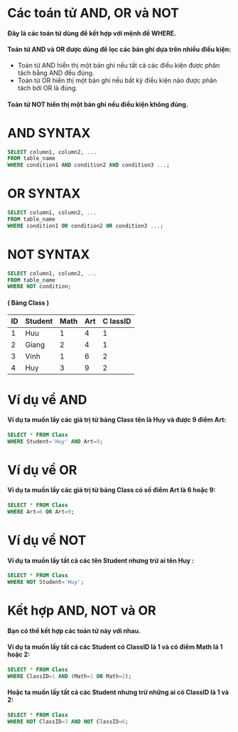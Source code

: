 # Các toán tử AND, OR và NOT
#### Đây là các toán tử dùng để kết hợp với mệnh đề WHERE.
#### Toán tử AND và OR được dùng để lọc các bản ghi dựa trên nhiều điều kiện:

- Toán tử AND hiển thị một bản ghi nếu tất cả các điều kiện được phân tách bằng AND đều đúng.
- Toán tử OR hiển thị một bản ghi nếu bất kỳ điều kiện nào được phân tách bởi OR là đúng.

#### Toán tử NOT hiển thị một bản ghi nếu điều kiện không đúng.

# AND SYNTAX 
```sql
SELECT column1, column2, ...
FROM table_name
WHERE condition1 AND condition2 AND condition3 ...;
```

# OR SYNTAX
```sql
SELECT column1, column2, ...
FROM table_name
WHERE condition1 OR condition2 OR condition3 ...;
```

# NOT SYNTAX
```sql
SELECT column1, column2, ...
FROM table_name
WHERE NOT condition;
```

#### ( Bảng Class )
|ID         | Student    | Math         | Art           |C  lassID|
|-----------| -----------| -----------  | -----------   |-----------|
|   1       | Huu        |      1       |      4        |1|
| 2         | Giang      |      2       |      4        |1|
| 3         | Vinh       |      1       |      6        |2| 
| 4         | Huy        |      3       |      9        |2|

# Ví dụ về AND
#### Ví dụ ta muốn lấy các giá trị từ bảng Class tên là Huy và được 9 điểm Art:
```sql
SELECT * FROM Class
WHERE Student='Huy' AND Art=9;
```

# Ví dụ về OR
#### Ví dụ ta muốn lấy các giá trị từ bảng Class có số điểm Art là 6 hoặc 9:
```sql
SELECT * FROM Class
WHERE Art=6 OR Art=9;
```

# Ví dụ về NOT 
#### Ví dụ ta muốn lấy tất cả các tên Student nhưng trừ ai tên Huy :
```sql
SELECT * FROM Class
WHERE NOT Student='Huy';
```

# Kết hợp AND, NOT và OR
#### Bạn có thể kết hợp các toán tử này với nhau.
#### Ví dụ ta muốn lấy tất cả các Student có ClassID là 1 và có điểm Math là 1 hoặc 2:
```sql
SELECT * FROM Class
WHERE ClassID=1 AND (Math=1 OR Math=2);
```

#### Hoặc ta muốn lấy tất cả các Student nhưng trừ những ai có ClassID là 1 và 2:
```sql
SELECT * FROM Class
WHERE NOT ClassID=3 AND NOT ClassID=6;
```